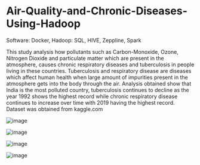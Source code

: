 # Air-Quality-and-Chronic-Diseases-Using-Hadoop

Software: Docker, Hadoop: SQL, HIVE, Zeppline, Spark

This study analysis how pollutants such as Carbon-Monoxide, Ozone, Nitrogen Dioxide and particulate matter which are present in the atmosphere, causes chronic respiratory diseases and tuberculosis in people living in these countries. Tuberculosis and respiratory disease are diseases which affect human health when large amount of impurities present in the atmosphere gets into the body through the air. Analysis obtained show that India is the most polluted country, tuberculosis continues to decline as the year 1992 shows the highest record while chronic respiratory disease continues to increase over time with 2019 having the highest record. Dataset was obtained from kaggle.com     

![image](https://github.com/Edosaig/Air-Quality-and-Chronic-Diseases-Using-Hadoop/assets/107155943/f3c5da64-da37-4321-9783-b37975aee66d)

![image](https://github.com/Edosaig/Air-Quality-and-Chronic-Diseases-Using-Hadoop/assets/107155943/abe6cab4-68aa-46c0-8b0d-3b4fde1ff85c)

![image](https://github.com/Edosaig/Air-Quality-and-Chronic-Diseases-Using-Hadoop/assets/107155943/656a910e-0fba-4103-9691-e63a73701bb2)

![image](https://github.com/Edosaig/Air-Quality-and-Chronic-Diseases-Using-Hadoop/assets/107155943/9a277e3e-7820-40dd-9d08-e4c5c947f286)


